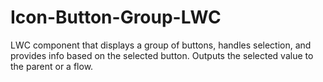 # Icon-Button-Group-LWC
LWC component that displays a group of buttons, handles selection, and provides info based on the selected button. Outputs the selected value to the parent or a flow.
